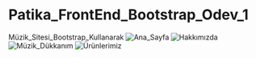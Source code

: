 # Patika_FrontEnd_Bootstrap_Odev_1
Müzik_Sitesi_Bootstrap_Kullanarak
![Ana_Sayfa](https://github.com/ASENA3276/Patika_FrontEnd_Bootstrap_Odev_1/assets/85061777/343f8853-9b99-4740-90bd-592984952a96)
![Hakkımızda](https://github.com/ASENA3276/Patika_FrontEnd_Bootstrap_Odev_1/assets/85061777/8ddcf0a9-16fe-4ea0-bcf4-f7a0e58ff572)
![Müzik_Dükkanım](https://github.com/ASENA3276/Patika_FrontEnd_Bootstrap_Odev_1/assets/85061777/c91ff586-14a3-43e8-bbce-8f071cb03101)
![Ürünlerimiz](https://github.com/ASENA3276/Patika_FrontEnd_Bootstrap_Odev_1/assets/85061777/732bf310-8d64-4783-b532-4bf310888ba0)
